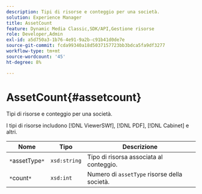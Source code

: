 ```yaml
---
description: Tipi di risorse e conteggio per una società.
solution: Experience Manager
title: AssetCount
feature: Dynamic Media Classic,SDK/API,Gestione risorse
role: Developer,Admin
exl-id: a5d750a3-1b76-4e91-9a2b-c91b41d0de7e
source-git-commit: fcda99340a18d5037157723bb3bdca5fa9df3277
workflow-type: tm+mt
source-wordcount: '45'
ht-degree: 8%

---
```


# AssetCount{#assetcount}

Tipi di risorse e conteggio per una società.

I tipi di risorse includono [!DNL ViewerSWf], [!DNL PDF], [!DNL Cabinet] e altri.

| Nome | Tipo | Descrizione |
|---|---|---|
| `*`assetType`*` | `xsd:string` | Tipo di risorsa associata al conteggio. |
| `*`count`*` | `xsd:int` | Numero di `assetType` risorse della società. |
